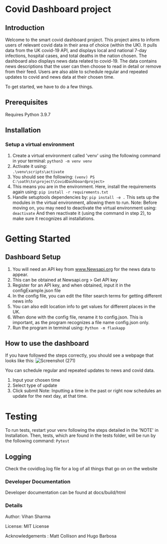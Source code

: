 # Covid Dashboard project 

## Introduction
Welcome to the smart covid dashboard project. This project aims to inform users of relevant covid data in their area of choice (within the UK). It pulls data from the UK covid-19 API, and displays local and national 7-day infections, hospital cases, and total deaths in the nation chosen. 
The dashboard also displays news data related to covid-19. The data contains news descriptions that the user can then choose to read in detail or remove from their feed. 
Users are also able to schedule regular and repeated updates to covid and news data at their chosen time. 


To get started, we have to do a few things. 
## Prerequisites
Requires Python 3.9.7
    
## Installation
### Setup a virtual environment
1. Create a virtual environment called 'venv' using the following command in your terminal:
    `python3 -m venv venv`
2. Activate it using:   
    `.\venv\scripts\activate`
3. You should see the following:
    `(venv) PS C:\oath\to\project\CovidDashboardproject>` 
4. This means you are in the environment. Here, install the requirements again using:
    `pip install -r requirements.txt` 
5. Handle setuptools dependencies by:
    `pip install -e .`
    This sets up the modules in the virtual environment, allowing them to run. 
Note: Before moving on, you may need to deactivate the virtual environment using: 
    `deactivate`
And then reactivate it (using the command in step 2), to make sure it recognizes all installations. 

    
# Getting Started
## Dashboard Setup
1. You will need an API key from www.Newsapi.org for the news data to appear. 
2. This can be obtained at Newsapi.org > Get API key
3. Register for an API key, and when obtained, input it in the configExample.json file
4. In the config file, you can edit the filter search terms for getting different news info
5. You can also edit location info to get values for different places in the UK.
6. When done with the config file, rename it to config.json. This is important, as the program recognizes a file name config.json only. 
7. Run the program in terminal using:
    `Python -m flaskapp`

## How to use the dashboard
If you have followed the steps correctly, you should see a webpage that looks like this:
![Screenshot (271)](https://user-images.githubusercontent.com/94067614/145304122-a42a5b5f-be1f-4299-8035-5f0e5fbadb67.png)

You can schedule regular and repeated updates to news and covid data. 
1. Input your chosen time
2. Select type of update
3. Click submit
Note: Inputting a time in the past or right now schedules an update for the next day, at that time.

# Testing
To run tests, restart your venv following the steps detailed in the 'NOTE' in Installation.
Then, tests, which are found in the tests folder, will be run by the following command:
    `Pytest`
## Logging
Check the covidlog.log file for a log of all things that go on on the website

### Developer Documentation
Developer documentation can be found at docs/build/html

### Details
Author: Vihan Sharma

License: MIT License

Acknowledgements : Matt Collison and Hugo Barbosa


